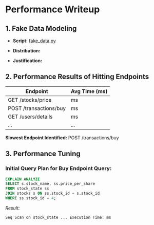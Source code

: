 # Performance Writeup

## 1. Fake Data Modeling

- **Script:** [fake_data.py](./test/fake_data.py)
- **Distribution:**

- **Justification:**

## 2. Performance Results of Hitting Endpoints

| Endpoint               | Avg Time (ms) |
| ---------------------- | ------------- |
| GET /stocks/price      | ms            |
| POST /transactions/buy | ms            |
| GET /users/details     | ms            |
| ...                    | ...           |

**Slowest Endpoint Identified:** POST /transactions/buy

## 3. Performance Tuning

### Initial Query Plan for Buy Endpoint Query:

```sql
EXPLAIN ANALYZE
SELECT s.stock_name, ss.price_per_share
FROM stock_state ss
JOIN stocks s ON ss.stock_id = s.stock_id
WHERE ss.stock_id = 4;
```

_Result:_

```
Seq Scan on stock_state ... Execution Time: ms
```
